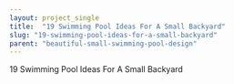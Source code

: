 ```yaml
---
layout: project_single
title:  "19 Swimming Pool Ideas For A Small Backyard"
slug: "19-swimming-pool-ideas-for-a-small-backyard"
parent: "beautiful-small-swimming-pool-design"
---
```

19 Swimming Pool Ideas For A Small Backyard